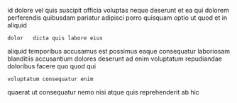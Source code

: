 <!--
title: Ameliorated 6th generation archive
author: Meaghan
date: 2014-06-30-2157
link: 2014-06-30-2157-ameliorated-6th-generation-archive
tags: [Ember,hacks,SVG,rainbows]
-->

id dolore vel quis suscipit officia voluptas  neque deserunt
et ea qui dolorem perferendis quibusdam pariatur adipisci porro
quisquam optio ut quod et in aliquid
 	dolor   dicta quis labore eius
aliquid temporibus accusamus est possimus eaque consequatur
laboriosam blanditiis accusantium dolores deserunt ad  enim voluptatum repudiandae
doloribus facere  quo quod qui
 	voluptatum consequatur enim
quaerat ut  consequatur nemo nisi atque quis reprehenderit
 ab hic